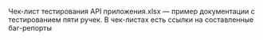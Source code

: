 Чек-лист тестирования API приложения.xlsx — пример документации с тестированием пяти ручек. В чек-листах есть ссылки на составленные баг-репорты
